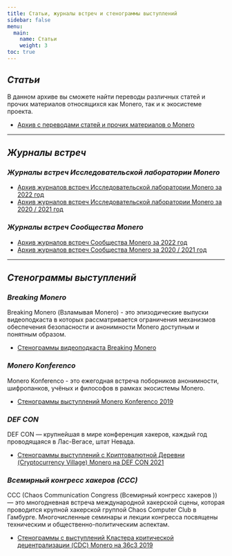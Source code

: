 ```yaml
---
title: Статьи, журналы встреч и стенограммы выступлений
sidebar: false
menu:
  main:
    name: Статьи
    weight: 3
toc: true
---
```


## _Статьи_

В данном архиве вы сможете найти переводы различных статей и прочих материалов относящихся как Monero, так и к экосистеме проекта.

- [Архив с переводами статей и прочих материалов о Monero](/copyright/articles-list/)

---

## _Журналы встреч_

### _Журналы встреч Исследовательской лаборатории Monero_

- [Архив журналов встреч Исследовательской лаборатории Monero за 2022 год](/logs/monero-research-lab-logs/2022/)  
- [Архив журналов встреч Исследовательской лаборатории Monero за 2020 / 2021 год](/logs/monero-research-lab-logs/2020-2021/)

### _Журналы встреч Сообщества Monero_

- [Архив журналов встреч Сообщества Monero за 2022 год](/logs/monero-community-logs/2022/)  
- [Архив журналов встреч Сообщества Monero за 2020 / 2021 год](/logs/monero-community-logs/2020-2021/)  

---

## _Стенограммы выступлений_

### _Breaking Monero_

Breaking Monero (Взламывая Monero) - это эпизодические выпуски видеоподкаста в которых рассматривается ограничения механизмов обеспечения безопасности и анонимности Monero доступным и понятным образом.

- [Стенограммы видеоподкаста Breaking Monero](/logs/breaking-monero/)

### _Monero Konferenco_

Monero Konferenco - это ежегодная встреча поборников анонимности, шифропанков, учёных и философов в рамках экосистемы Monero.​

- [Стенограммы выступлений Monero Konferenco 2019](/logs/konferenco-2019/)

### _DEF CON_

DEF CON — крупнейшая в мире конференция хакеров, каждый год проводящаяся в Лас-Вегасе, штат Невада.

- [Стенограммы выступлений с Криптовалютной Деревни (Cryptocurrency Village) Monero на DEF CON 2021](/logs/cryptocurrency-village-def-con-2021/)

### _Всемирный конгресс хакеров (ССС)_

CCC (Chaos Communication Congress (Всемирный конгресс хакеров )) — это многодневная встреча международной хакерской сцены, которая проводится крупной хакерской группой Chaos Computer Club в Гамбурге. Многочисленные семинары и лекции конгресса посвящены техническим и общественно-политическим аспектам.

- [Стенограммы с выступлений Кластера критической децентрализации (CDC) Monero на 36c3 2019](/logs/cdc-36с3-2019/)
